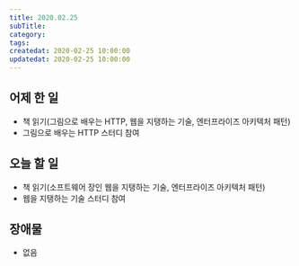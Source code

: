 ```yaml
---
title: 2020.02.25
subTitle:
category:
tags:
createdat: 2020-02-25 10:00:00
updatedat: 2020-02-25 10:00:00
---
```


## 어제 한 일

* 책 읽기(그림으로 배우는 HTTP, 웹을 지탱하는 기술, 엔터프라이즈 아키텍처 패턴)
* 그림으로 배우는 HTTP 스터디 참여

## 오늘 할 일

* 책 읽기(소프트웨어 장인 웹을 지탱하는 기술, 엔터프라이즈 아키텍처 패턴)
* 웹을 지탱하는 기술 스터디 참여

## 장애물

* 없음
